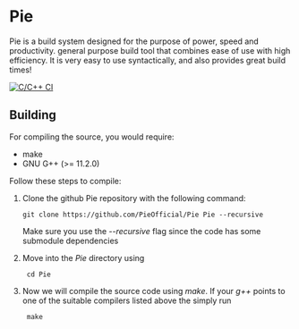 # Pie
 Pie is a build system designed for the purpose of power, speed and productivity. general purpose build tool that combines ease of use with high efficiency. It is very easy to use syntactically, and also provides great build times!
 
[![C/C++ CI](https://github.com/PieOfficial/Pie/actions/workflows/c-cpp.yml/badge.svg?branch=main&event=push)](https://github.com/PieOfficial/Pie/actions/workflows/c-cpp.yml)
## Building

For compiling the source, you would require:
- make
- GNU G++ (>= 11.2.0)

Follow these steps to compile:
1. Clone the github Pie repository with the following command:
   ```
   git clone https://github.com/PieOfficial/Pie Pie --recursive
   ``` 
   Make sure you use the *--recursive* flag since the code has some submodule dependencies
    
2. Move into the *Pie* directory using 

        cd Pie
3. Now we will compile the source code using *make*. If your *g++* points to one of the suitable compilers listed above the simply run 
    
        make 
